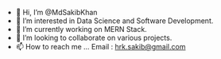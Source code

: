 - 👋 Hi, I’m @MdSakibKhan
- 👀 I’m interested in Data Science and Software Development.
- 🌱 I’m currently working on MERN Stack.
- 💞️ I’m looking to collaborate on various projects.
- 📫 How to reach me ... Email : hrk.sakib@gmail.com

<!---
MdSakibKhan/MdSakibKhan is a ✨ special ✨ repository because its `README.md` (this file) appears on your GitHub profile.
You can click the Preview link to take a look at your changes.
--->
